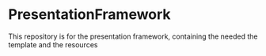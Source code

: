 # PresentationFramework
This repository is for the presentation framework, containing the needed the template and the resources
